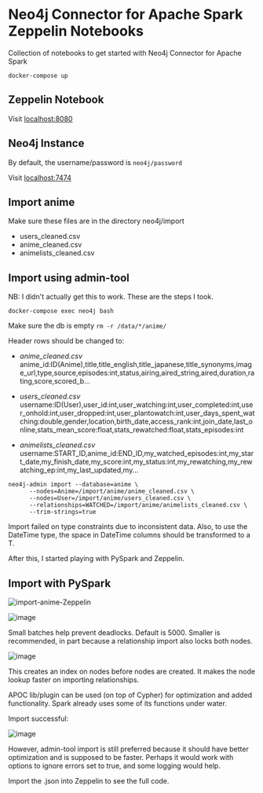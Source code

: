 # Neo4j Connector for Apache Spark Zeppelin Notebooks

Collection of notebooks to get started with Neo4j Connector for Apache Spark

```
docker-compose up
```

## Zeppelin Notebook

Visit [localhost:8080](http://localhost:8080)

## Neo4j Instance

By default, the username/password is `neo4j/password`

Visit [localhost:7474](http://localhost:7474)

## Import anime

Make sure these files are in the directory neo4j/import

- users_cleaned.csv
- anime_cleaned.csv
- animelists_cleaned.csv

## Import using admin-tool

NB: I didn't actually get this to work. These are the steps I took.

`docker-compose exec neo4j bash`

Make sure the db is empty
`rm -r /data/*/anime/`

Header rows should be changed to:
- _anime_cleaned.csv_
anime_id:ID(Anime),title,title_english,title_japanese,title_synonyms,image_url,type,source,episodes:int,status,airing,aired_string,aired,duration,rating,score,scored_b...

- _users_cleaned.csv_
username:ID(User),user_id:int,user_watching:int,user_completed:int,user_onhold:int,user_dropped:int,user_plantowatch:int,user_days_spent_watching:double,gender,location,birth_date,access_rank:int,join_date,last_online,stats_mean_score:float,stats_rewatched:float,stats_episodes:int

- _animelists_cleaned.csv_
username:START_ID,anime_id:END_ID,my_watched_episodes:int,my_start_date,my_finish_date,my_score:int,my_status:int,my_rewatching,my_rewatching_ep:int,my_last_updated,my...

```
neo4j-admin import --database=anime \
      --nodes=Anime=/import/anime/anime_cleaned.csv \
      --nodes=User=/import/anime/users_cleaned.csv \
      --relationships=WATCHED=/import/anime/animelists_cleaned.csv \
      --trim-strings=true
```

Import failed on type constraints due to inconsistent data. Also, to use the DateTime type, the space in DateTime columns should be transformed to a T.

After this, I started playing with PySpark and Zeppelin.


## Import with PySpark

![import-anime-Zeppelin](https://user-images.githubusercontent.com/4932561/120935497-65b32280-c703-11eb-825d-a6f4a2ce75ed.png)

![image](https://user-images.githubusercontent.com/4932561/120935411-ede4f800-c702-11eb-8ba6-1e1f50686785.png)

Small batches help prevent deadlocks. Default is 5000. Smaller is recommended, in part because a relationship import also locks both nodes. 

![image](https://user-images.githubusercontent.com/4932561/120935416-f1787f00-c702-11eb-9d0a-f189449760e2.png)

This creates an index on nodes before nodes are created. It makes the node lookup faster on importing relationships.

APOC lib/plugin can be used (on top of Cypher) for optimization and added functionality. Spark already uses some of its functions under water.

Import successful:

![image](https://user-images.githubusercontent.com/4932561/120935427-f76e6000-c702-11eb-958f-63d7a4354587.png)

However, admin-tool import is still preferred because it should have better optimization and is supposed to be faster. Perhaps it would work with options to ignore errors set to true, and some logging would help.

Import the .json into Zeppelin to see the full code.



